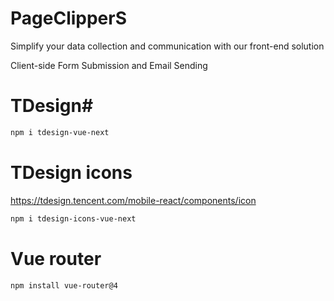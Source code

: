 # PageClipperS

Simplify your data collection and communication with our front-end solution

Client-side Form Submission and Email Sending

# TDesign#

```bash
npm i tdesign-vue-next
```

# TDesign icons

https://tdesign.tencent.com/mobile-react/components/icon

```bash
npm i tdesign-icons-vue-next
```

# Vue router

```bash
npm install vue-router@4
```
